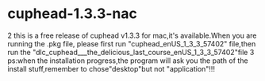 # cuphead-1.3.3-nac
2
this is a free release of cuphead v1.3.3 for mac,it's available.When you are running the .pkg file, please first run "cuphead_enUS_1_3_3_57402" file,then run the "dlc_cuphead___the_delicious_last_course_enUS_1_3_3_57402"file
3
ps:when the installation progress,the program will ask you the path of the install stuff,remember to chose"desktop"but not "application"!!!
